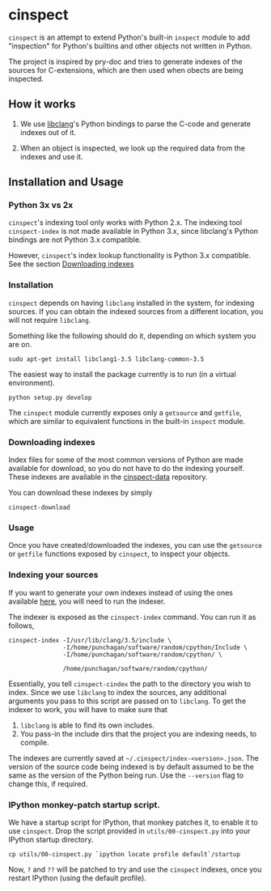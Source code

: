 cinspect
========

`cinspect` is an attempt to extend Python's built-in `inspect` module to add
"inspection" for Python's builtins and other objects not written in Python.

The project is inspired by pry-doc and tries to generate indexes of the sources
for C-extensions, which are then used when obects are being inspected.

## How it works

1. We use [libclang](http://clang.llvm.org/doxygen/group__CINDEX.html)'s Python
bindings to parse the C-code and generate indexes out of it.

2. When an object is inspected, we look up the required data from the indexes
 and use it.


## Installation and Usage

### Python 3x vs 2x

`cinspect`'s indexing tool only works with Python 2.x. The indexing tool
`cinspect-index` is not made available in Python 3.x, since libclang's Python
bindings are not Python 3.x compatible.

However, `cinspect`'s index lookup functionality is Python 3.x compatible.  See
the section [Downloading indexes](#downloading-indexes)

### Installation

`cinspect` depends on having `libclang` installed in the system, for indexing
sources.  If you can obtain the indexed sources from a different location, you
will not require `libclang`.

Something like the following should do it, depending on which system you are
on.

    sudo apt-get install libclang1-3.5 libclang-common-3.5

The easiest way to install the package currently is to run (in a virtual environment).

    python setup.py develop

The `cinspect` module currently exposes only a `getsource` and `getfile`, which
are similar to equivalent functions in the built-in `inspect` module.

### Downloading indexes

Index files for some of the most common versions of Python are made available
for download, so you do not have to do the indexing yourself.  These indexes
are available in the
[cinspect-data](https://github.com/punchagan/cinspect-data) repository.

You can download these indexes by simply

    cinspect-download

### Usage

Once you have created/downloaded the indexes, you can use the `getsource` or
`getfile` functions exposed by `cinspect`, to inspect your objects.

### Indexing your sources

If you want to generate your own indexes instead of using the ones available
[here](https://github.com/punchagan/cinspect-data), you will need to run the
indexer.

The indexer is exposed as the `cinspect-index` command.  You can run it as follows,

	cinspect-index -I/usr/lib/clang/3.5/include \
                   -I/home/punchagan/software/random/cpython/Include \
                   -I/home/punchagan/software/random/cpython/ \

				   /home/punchagan/software/random/cpython/

Essentially, you tell `cinspect-cindex` the path to the directory you wish to
index.  Since we use `libclang` to index the sources, any additional arguments
you pass to this script are passed on to `libclang`.  To get the indexer to
work, you will have to make sure that

1. `libclang` is able to find its own includes.
2. You pass-in the include dirs that the project you are indexing needs, to
compile.

The indexes are currently saved at `~/.cinspect/index-<version>.json`.  The
version of the source code being indexed is by default assumed to be the same
as the version of the Python being run. Use the `--version` flag to change
this, if required.

### IPython monkey-patch startup script.

We have a startup script for IPython, that monkey patches it, to enable it to
use `cinspect`.  Drop the script provided in `utils/00-cinspect.py` into your
IPython startup directory.

    cp utils/00-cinspect.py `ipython locate profile default`/startup

Now, `?` and `??` will be patched to try and use the `cinspect` indexes, once
you restart IPython (using the default profile).
